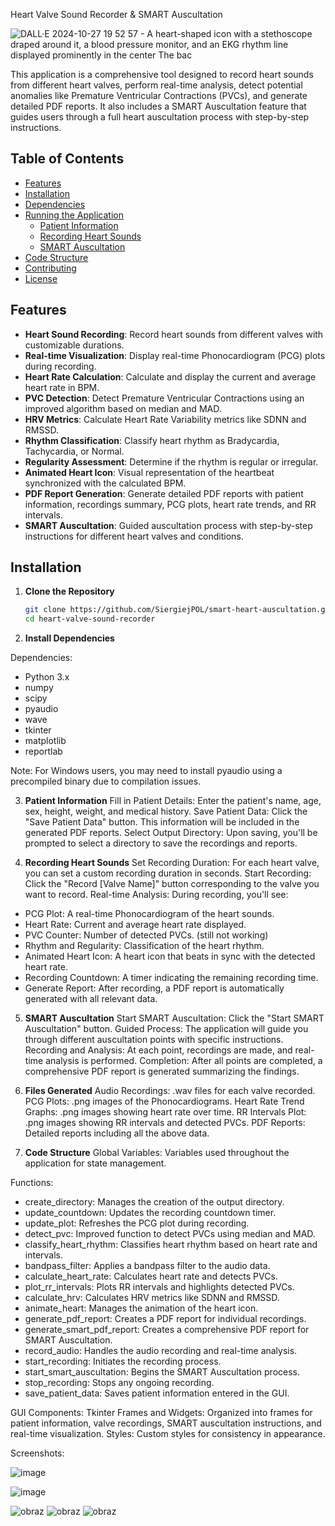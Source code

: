  Heart Valve Sound Recorder & SMART Auscultation
 
![DALL·E 2024-10-27 19 52 57 - A heart-shaped icon with a stethoscope draped around it, a blood pressure monitor, and an EKG rhythm line displayed prominently in the center  The bac](https://github.com/user-attachments/assets/b2960bea-94d7-41a3-b009-c50a3ea9b43c)

This application is a comprehensive tool designed to record heart sounds from different heart valves, perform real-time analysis, detect potential anomalies like Premature Ventricular Contractions (PVCs), and generate detailed PDF reports. It also includes a SMART Auscultation feature that guides users through a full heart auscultation process with step-by-step instructions.

## Table of Contents

- [Features](#features)
- [Installation](#installation)
- [Dependencies](#dependencies)
- [Running the Application](#running-the-application)
  - [Patient Information](#patient-information)
  - [Recording Heart Sounds](#recording-heart-sounds)
  - [SMART Auscultation](#smart-auscultation)
- [Code Structure](#code-structure)
- [Contributing](#contributing)
- [License](#license)

## Features

- **Heart Sound Recording**: Record heart sounds from different valves with customizable durations.
- **Real-time Visualization**: Display real-time Phonocardiogram (PCG) plots during recording.
- **Heart Rate Calculation**: Calculate and display the current and average heart rate in BPM.
- **PVC Detection**: Detect Premature Ventricular Contractions using an improved algorithm based on median and MAD.
- **HRV Metrics**: Calculate Heart Rate Variability metrics like SDNN and RMSSD.
- **Rhythm Classification**: Classify heart rhythm as Bradycardia, Tachycardia, or Normal.
- **Regularity Assessment**: Determine if the rhythm is regular or irregular.
- **Animated Heart Icon**: Visual representation of the heartbeat synchronized with the calculated BPM.
- **PDF Report Generation**: Generate detailed PDF reports with patient information, recordings summary, PCG plots, heart rate trends, and RR intervals.
- **SMART Auscultation**: Guided auscultation process with step-by-step instructions for different heart valves and conditions.

## Installation

1. **Clone the Repository**

   ```bash
   git clone https://github.com/SiergiejPOL/smart-heart-auscultation.git
   cd heart-valve-sound-recorder
   
2. **Install Dependencies**

Dependencies:
- Python 3.x
- numpy
- scipy
- pyaudio
- wave
- tkinter
- matplotlib
- reportlab

Note: For Windows users, you may need to install pyaudio using a precompiled binary due to compilation issues.

3. **Patient Information**
Fill in Patient Details: Enter the patient's name, age, sex, height, weight, and medical history.
Save Patient Data: Click the "Save Patient Data" button. This information will be included in the generated PDF reports.
Select Output Directory: Upon saving, you'll be prompted to select a directory to save the recordings and reports.

4. **Recording Heart Sounds**
Set Recording Duration: For each heart valve, you can set a custom recording duration in seconds.
Start Recording: Click the "Record [Valve Name]" button corresponding to the valve you want to record.
Real-time Analysis: During recording, you'll see:
- PCG Plot: A real-time Phonocardiogram of the heart sounds.
- Heart Rate: Current and average heart rate displayed.
- PVC Counter: Number of detected PVCs. (still not working)
- Rhythm and Regularity: Classification of the heart rhythm.
- Animated Heart Icon: A heart icon that beats in sync with the detected heart rate.
- Recording Countdown: A timer indicating the remaining recording time.
- Generate Report: After recording, a PDF report is automatically generated with all relevant data.

5. **SMART Auscultation**
Start SMART Auscultation: Click the "Start SMART Auscultation" button.
Guided Process: The application will guide you through different auscultation points with specific instructions.
Recording and Analysis: At each point, recordings are made, and real-time analysis is performed.
Completion: After all points are completed, a comprehensive PDF report is generated summarizing the findings.

6. **Files Generated**
Audio Recordings: .wav files for each valve recorded.
PCG Plots: .png images of the Phonocardiograms.
Heart Rate Trend Graphs: .png images showing heart rate over time.
RR Intervals Plot: .png images showing RR intervals and detected PVCs.
PDF Reports: Detailed reports including all the above data.

7. **Code Structure**
Global Variables: Variables used throughout the application for state management.

Functions:
- create_directory: Manages the creation of the output directory.
- update_countdown: Updates the recording countdown timer.
- update_plot: Refreshes the PCG plot during recording.
- detect_pvc: Improved function to detect PVCs using median and MAD.
- classify_heart_rhythm: Classifies heart rhythm based on heart rate and intervals.
- bandpass_filter: Applies a bandpass filter to the audio data.
- calculate_heart_rate: Calculates heart rate and detects PVCs.
- plot_rr_intervals: Plots RR intervals and highlights detected PVCs.
- calculate_hrv: Calculates HRV metrics like SDNN and RMSSD.
- animate_heart: Manages the animation of the heart icon.
- generate_pdf_report: Creates a PDF report for individual recordings.
- generate_smart_pdf_report: Creates a comprehensive PDF report for SMART Auscultation.
- record_audio: Handles the audio recording and real-time analysis.
- start_recording: Initiates the recording process.
- start_smart_auscultation: Begins the SMART Auscultation process.
- stop_recording: Stops any ongoing recording.
- save_patient_data: Saves patient information entered in the GUI.

GUI Components:
Tkinter Frames and Widgets: Organized into frames for patient information, valve recordings, SMART auscultation instructions, and real-time visualization.
Styles: Custom styles for consistency in appearance.

Screenshots:

![image](https://github.com/user-attachments/assets/e59b307e-7338-4f80-86c0-22d2a68b2dd2)

![image](https://github.com/user-attachments/assets/7529316b-7225-4b94-bae8-ae1b5a39a087)


![obraz](https://github.com/user-attachments/assets/acaa39aa-8f8e-4f60-b054-123d355204fa) ![obraz](https://github.com/user-attachments/assets/e988f7eb-e1bf-433e-b73f-581da5f464e1) ![obraz](https://github.com/user-attachments/assets/89ded25a-320a-484e-be9a-3f29851170d4)



